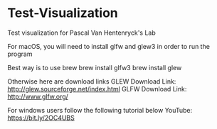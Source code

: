# Test-Visualization
Test visualization for Pascal Van Hentenryck's Lab

For macOS, you will need to install glfw and glew3 in order to run the program

Best way is to use brew
brew install glfw3
brew install glew

Otherwise here are download links
GLEW Download Link: http://glew.sourceforge.net/index.html
GLFW Download Link: http://www.glfw.org/

For windows users follow the following tutorial below
YouTube: https://bit.ly/2OC4UBS


